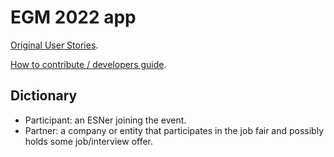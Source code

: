 # EGM 2022 app

[Original User Stories](https://docs.google.com/document/d/1omz3nndGdfcT234kGax80Lkn0zzIgAHuv_itRaUwff0/edit).

[How to contribute / developers guide](/CONTRIBUTING.md).

## Dictionary

- Participant: an ESNer joining the event.
- Partner: a company or entity that participates in the job fair and possibly holds some job/interview offer.
